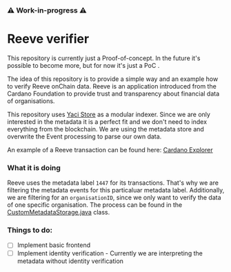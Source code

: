### ⚠️ Work-in-progress ⚠️

# Reeve verifier

This repository is currently just a Proof-of-concept. In the future it's possible to become more, but for now it's just a PoC .

The idea of this repository is to provide a simple way and an example how to verify Reeve onChain data.
Reeve is an application introduced from the Cardano Foundation to provide trust and transparency about financial data of organisations.

This repository uses [Yaci Store](https://github.com/bloxbean/yaci-store) as a modular indexer. 
Since we are only interested in the metadata it is a perfect fit and we don't need to index everything from the blockchain.
We are using the metadata store and overwrite the Event processing to parse our own data.

An example of a Reeve transaction can be found here: [Cardano Explorer](https://explorer.cardano.org/transaction/99a20f54f25bf9168719cb2ce00e25ab01c4a458e0500cf3a699a7c8ce3c0cdf)


### What it is doing
Reeve uses the metadata label `1447` for its transactions. That's why we are filtering the metadata events for this particaluar metadata label.
Additionally, we are filtering for an `organisationID`, since we only want to verify the data of one specific organisation.
The process can be found in the [CustomMetadataStorage.java](src/main/java/org/cardanofoundation/reeve/indexer/yaci/CustomMetadataStorage.java) class.

### Things to do:
- [ ] Implement basic frontend
- [ ] Implement identity verification - Currently we are interpreting the metadata without identity verification